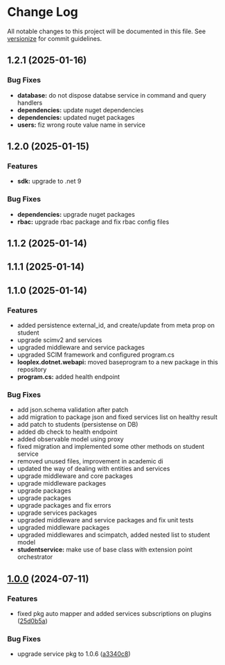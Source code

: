 # Change Log

All notable changes to this project will be documented in this file. See [versionize](https://github.com/versionize/versionize) for commit guidelines.

<a name="1.2.1"></a>
## 1.2.1 (2025-01-16)

### Bug Fixes

* **database:** do not dispose databse service in command and query handlers
* **dependencies:** update nuget dependencies
* **dependencies:** updated nuget packages
* **users:** fiz wrong route value name in service

<a name="1.2.0"></a>
## 1.2.0 (2025-01-15)

### Features

* **sdk:** upgrade to .net 9

### Bug Fixes

* **dependencies:** upgrade nuget packages
* **rbac:** upgrade rbac package and fix rbac config files

<a name="1.1.2"></a>
## 1.1.2 (2025-01-14)

<a name="1.1.1"></a>
## 1.1.1 (2025-01-14)

<a name="1.1.0"></a>
## 1.1.0 (2025-01-14)

### Features

* added persistence external_id, and create/update from meta prop on student
* upgrade scimv2 and services
* upgraded middleware and service packages
* upgraded SCIM framework and configured program.cs
* **looplex.dotnet.webapi:** moved baseprogram to a new package in this repository
* **program.cs:** added health endpoint

### Bug Fixes

* add json.schema validation after patch
* add migration to package json and fixed services list on healthy result
* add patch to students (persistense on DB)
* added db check to health endpoint
* added observable model using proxy
* fixed migration and implemented some other methods on student service
* removed unused files, improvement in academic di
* updated the way of dealing with entities and services
* upgrade middleware and core packages
* upgrade middleware packages
* upgrade packages
* upgrade packages
* upgrade packages and fix errors
* upgrade services packages
* upgraded middleware and service packages and fix unit tests
* upgraded middleware packages
* upgraded middlewares and scimpatch, added nested list to student model
* **studentservice:** make use of base class with extension point orchestrator

<a name="1.0.0"></a>
## [1.0.0](https://www.github.com/looplex-osi/sample-api-dotnet/releases/tag/v1.0.0) (2024-07-11)

### Features

* fixed pkg auto mapper and added services subscriptions on plugins ([25d0b5a](https://www.github.com/looplex-osi/sample-api-dotnet/commit/25d0b5a8d64cdd32e834811e3dae29359937d51d))

### Bug Fixes

* upgrade service pkg to 1.0.6 ([a3340c8](https://www.github.com/looplex-osi/sample-api-dotnet/commit/a3340c82a97bc628f6218f3c6e96a342eb9732bc))

